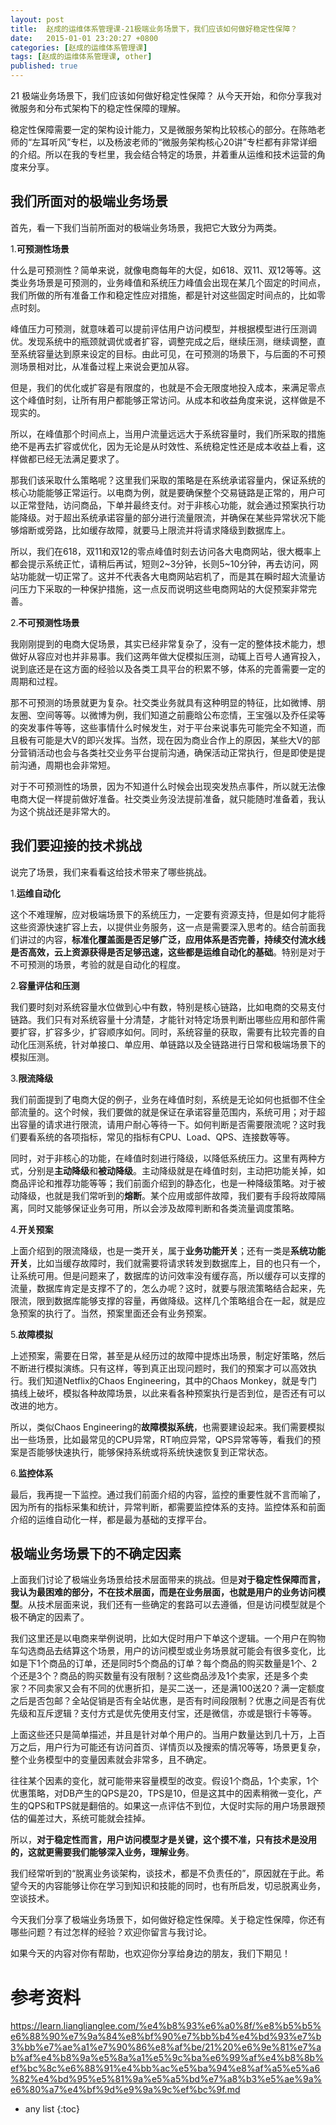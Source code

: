 ```yaml
---
layout: post
title:  赵成的运维体系管理课-21极端业务场景下，我们应该如何做好稳定性保障？
date:   2015-01-01 23:20:27 +0800
categories: [赵成的运维体系管理课]
tags: [赵成的运维体系管理课, other]
published: true
---
```




21 极端业务场景下，我们应该如何做好稳定性保障？
从今天开始，和你分享我对微服务和分布式架构下的稳定性保障的理解。

稳定性保障需要一定的架构设计能力，又是微服务架构比较核心的部分。在陈皓老师的“左耳听风”专栏，以及杨波老师的“微服务架构核心20讲”专栏都有非常详细的介绍。所以在我的专栏里，我会结合特定的场景，并着重从运维和技术运营的角度来分享。

## 我们所面对的极端业务场景

首先，看一下我们当前所面对的极端业务场景，我把它大致分为两类。

1.**可预测性场景**

什么是可预测性？简单来说，就像电商每年的大促，如618、双11、双12等等。这类业务场景是可预测的，业务峰值和系统压力峰值会出现在某几个固定的时间点，我们所做的所有准备工作和稳定性应对措施，都是针对这些固定时间点的，比如零点时刻。

峰值压力可预测，就意味着可以提前评估用户访问模型，并根据模型进行压测调优。发现系统中的瓶颈就调优或者扩容，调整完成之后，继续压测，继续调整，直至系统容量达到原来设定的目标。由此可见，在可预测的场景下，与后面的不可预测场景相对比，从准备过程上来说会更加从容。

但是，我们的优化或扩容是有限度的，也就是不会无限度地投入成本，来满足零点这个峰值时刻，让所有用户都能够正常访问。从成本和收益角度来说，这样做是不现实的。

所以，在峰值那个时间点上，当用户流量远远大于系统容量时，我们所采取的措施绝不是再去扩容或优化，因为无论是从时效性、系统稳定性还是成本收益上看，这样做都已经无法满足要求了。

那我们该采取什么策略呢？这里我们采取的策略是在系统承诺容量内，保证系统的核心功能能够正常运行。以电商为例，就是要确保整个交易链路是正常的，用户可以正常登陆，访问商品，下单并最终支付。对于非核心功能，就会通过预案执行功能降级。对于超出系统承诺容量的部分进行流量限流，并确保在某些异常状况下能够熔断或旁路，比如缓存故障，就要马上限流并将请求降级到数据库上。

所以，我们在618，双11和双12的零点峰值时刻去访问各大电商网站，很大概率上都会提示系统正忙，请稍后再试，短则2~3分钟，长则5~10分钟，再去访问，网站功能就一切正常了。这并不代表各大电商网站宕机了，而是其在瞬时超大流量访问压力下采取的一种保护措施，这一点反而说明这些电商网站的大促预案非常完善。

2.**不可预测性场景**

我刚刚提到的电商大促场景，其实已经非常复杂了，没有一定的整体技术能力，想做好从容应对也并非易事。我们这两年做大促模拟压测，动辄上百号人通宵投入，说到底还是在这方面的经验以及各类工具平台的积累不够，体系的完善需要一定的周期和过程。

那不可预测的场景就更为复杂。社交类业务就具有这种明显的特征，比如微博、朋友圈、空间等等。以微博为例，我们知道之前鹿晗公布恋情，王宝强以及乔任梁等的突发事件等等，这些事情什么时候发生，对于平台来说事先可能完全不知道，而且极有可能是大V的即兴发挥。当然，现在因为商业合作上的原因，某些大V的部分营销活动也会与各类社交业务平台提前沟通，确保活动正常执行，但是即使是提前沟通，周期也会非常短。

对于不可预测性的场景，因为不知道什么时候会出现突发热点事件，所以就无法像电商大促一样提前做好准备。社交类业务没法提前准备，就只能随时准备着，我认为这个挑战还是非常大的。

## 我们要迎接的技术挑战

说完了场景，我们来看看这给技术带来了哪些挑战。

1.**运维自动化**

这个不难理解，应对极端场景下的系统压力，一定要有资源支持，但是如何才能将这些资源快速扩容上去，以提供业务服务，这一点是需要深入思考的。结合前面我们讲过的内容，**标准化覆盖面是否足够广泛，应用体系是否完善，持续交付流水线是否高效，云上资源获得是否足够迅速，这些都是运维自动化的基础**。特别是对于不可预测的场景，考验的就是自动化的程度。

2.**容量评估和压测**

我们要时刻对系统容量水位做到心中有数，特别是核心链路，比如电商的交易支付链路。我们只有对系统容量十分清楚，才能针对特定场景判断出哪些应用和部件需要扩容，扩容多少，扩容顺序如何。同时，系统容量的获取，需要有比较完善的自动化压测系统，针对单接口、单应用、单链路以及全链路进行日常和极端场景下的模拟压测。

3.**限流降级**

我们前面提到了电商大促的例子，业务在峰值时刻，系统是无论如何也抵御不住全部流量的。这个时候，我们要做的就是保证在承诺容量范围内，系统可用；对于超出容量的请求进行限流，请用户耐心等待一下。如何判断是否需要限流呢？这时我们要看系统的各项指标，常见的指标有CPU、Load、QPS、连接数等等。

同时，对于非核心的功能，在峰值时刻进行降级，以降低系统压力。这里有两种方式，分别是**主动降级**和**被动降级**。主动降级就是在峰值时刻，主动把功能关掉，如商品评论和推荐功能等等；我们前面介绍到的静态化，也是一种降级策略。对于被动降级，也就是我们常听到的**熔断**。某个应用或部件故障，我们要有手段将故障隔离，同时又能够保证业务可用，所以会涉及故障判断和各类流量调度策略。

4.**开关预案**

上面介绍到的限流降级，也是一类开关，属于**业务功能开关**；还有一类是**系统功能开关**，比如当缓存故障时，我们就需要将请求转发到数据库上，目的也只有一个，让系统可用。但是问题来了，数据库的访问效率没有缓存高，所以缓存可以支撑的流量，数据库肯定是支撑不了的，怎么办呢？这时，就要与限流策略结合起来，先限流，限到数据库能够支撑的容量，再做降级。这样几个策略组合在一起，就是应急预案的执行了。当然，预案里面还会有业务预案。

5.**故障模拟**

上述预案，需要在日常，甚至是从经历过的故障中提炼出场景，制定好策略，然后不断进行模拟演练。只有这样，等到真正出现问题时，我们的预案才可以高效执行。我们知道Netflix的Chaos Engineering，其中的Chaos Monkey，就是专门搞线上破坏，模拟各种故障场景，以此来看各种预案执行是否到位，是否还有可以改进的地方。

所以，类似Chaos Engineering的**故障模拟系统**，也需要建设起来。我们需要模拟出一些场景，比如最常见的CPU异常，RT响应异常，QPS异常等等，看我们的预案是否能够快速执行，能够保持系统或将系统快速恢复到正常状态。

6.**监控体系**

最后，我再提一下监控。通过我们前面介绍的内容，监控的重要性就不言而喻了，因为所有的指标采集和统计，异常判断，都需要监控体系的支持。监控体系和前面介绍的运维自动化一样，都是最为基础的支撑平台。

## 极端业务场景下的不确定因素

上面我们讨论了极端业务场景给技术层面带来的挑战。但是**对于稳定性保障而言，我认为最困难的部分，不在技术层面，而是在业务层面，也就是用户的业务访问模型**。从技术层面来说，我们还有一些确定的套路可以去遵循，但是访问模型就是个极不确定的因素了。

我们这里还是以电商来举例说明，比如大促时用户下单这个逻辑。一个用户在购物车勾选商品去结算这个场景，用户的访问模型或业务场景就可能会有很多变化，比如是下1个商品的订单，还是同时5个商品的订单？每个商品的购买数量是1个、2个还是3个？商品的购买数量有没有限制？这些商品涉及1个卖家，还是多个卖家？不同卖家又会有不同的优惠折扣，是买二送一，还是满100送20？满一定额度之后是否包邮？全站促销是否有全站优惠，是否有时间段限制？优惠之间是否有优先级和互斥逻辑？支付方式是优先使用支付宝，还是微信，亦或是银行卡等等。

上面这些还只是简单描述，并且是针对单个用户的。当用户数量达到几十万，上百万之后，用户行为可能还有访问首页、详情页以及搜索的情况等等，场景更复杂，整个业务模型中的变量因素就会非常多，且不确定。

往往某个因素的变化，就可能带来容量模型的改变。假设1个商品，1个卖家，1个优惠策略，对DB产生的QPS是20，TPS是10，但是这其中的因素稍微一变化，产生的QPS和TPS就是翻倍的。如果这一点评估不到位，大促时实际的用户场景跟预估的偏差过大，系统可能就会挂掉。

所以，**对于稳定性而言，用户访问模型才是关键，这个摸不准，只有技术是没用的，这就更需要我们能够深入业务，理解业务**。

我们经常听到的“脱离业务谈架构，谈技术，都是不负责任的”，原因就在于此。希望今天的内容能够让你在学习到知识和技能的同时，也有所启发，切忌脱离业务，空谈技术。

今天我们分享了极端业务场景下，如何做好稳定性保障。关于稳定性保障，你还有哪些问题？有过怎样的经验？欢迎你留言与我讨论。

如果今天的内容对你有帮助，也欢迎你分享给身边的朋友，我们下期见！




# 参考资料

https://learn.lianglianglee.com/%e4%b8%93%e6%a0%8f/%e8%b5%b5%e6%88%90%e7%9a%84%e8%bf%90%e7%bb%b4%e4%bd%93%e7%b3%bb%e7%ae%a1%e7%90%86%e8%af%be/21%20%e6%9e%81%e7%ab%af%e4%b8%9a%e5%8a%a1%e5%9c%ba%e6%99%af%e4%b8%8b%ef%bc%8c%e6%88%91%e4%bb%ac%e5%ba%94%e8%af%a5%e5%a6%82%e4%bd%95%e5%81%9a%e5%a5%bd%e7%a8%b3%e5%ae%9a%e6%80%a7%e4%bf%9d%e9%9a%9c%ef%bc%9f.md

* any list
{:toc}
